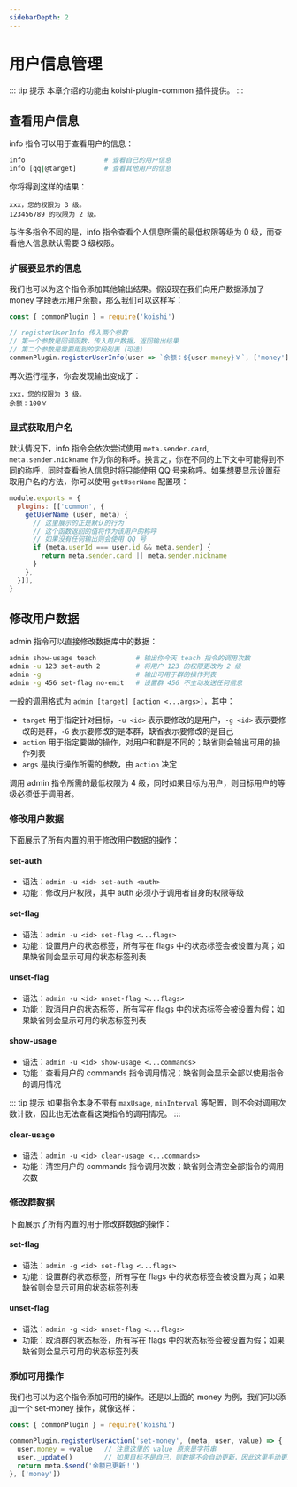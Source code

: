 ```yaml
---
sidebarDepth: 2
---
```


# 用户信息管理

::: tip 提示
本章介绍的功能由 koishi-plugin-common 插件提供。
:::

## 查看用户信息

info 指令可以用于查看用户的信息：

```sh
info                    # 查看自己的用户信息
info [qq|@target]       # 查看其他用户的信息
```

你将得到这样的结果：

```
xxx，您的权限为 3 级。
123456789 的权限为 2 级。
```

与许多指令不同的是，info 指令查看个人信息所需的最低权限等级为 0 级，而查看他人信息默认需要 3 级权限。

### 扩展要显示的信息

我们也可以为这个指令添加其他输出结果。假设现在我们向用户数据添加了 money 字段表示用户余额，那么我们可以这样写：

```js
const { commonPlugin } = require('koishi')

// registerUserInfo 传入两个参数
// 第一个参数是回调函数，传入用户数据，返回输出结果
// 第二个参数是需要用到的字段列表（可选）
commonPlugin.registerUserInfo(user => `余额：${user.money}￥`, ['money'])
```

再次运行程序，你会发现输出变成了：

```
xxx，您的权限为 3 级。
余额：100￥
```

### 显式获取用户名 <Badge text="1.4.1+"/>

默认情况下，info 指令会依次尝试使用 `meta.sender.card`, `meta.sender.nickname` 作为你的称呼。换言之，你在不同的上下文中可能得到不同的称呼，同时查看他人信息时将只能使用 QQ 号来称呼。如果想要显示设置获取用户名的方法，你可以使用 `getUserName` 配置项：

```js koishi.config.js
module.exports = {
  plugins: [['common', {
    getUserName (user, meta) {
      // 这里展示的正是默认的行为
      // 这个函数返回的值将作为该用户的称呼
      // 如果没有任何输出则会使用 QQ 号
      if (meta.userId === user.id && meta.sender) {
        return meta.sender.card || meta.sender.nickname
      }
    },
  }]],
}
```

## 修改用户数据

admin 指令可以直接修改数据库中的数据：

```sh
admin show-usage teach          # 输出你今天 teach 指令的调用次数
admin -u 123 set-auth 2         # 将用户 123 的权限更改为 2 级
admin -g                        # 输出可用于群的操作列表
admin -g 456 set-flag no-emit   # 设置群 456 不主动发送任何信息
```

一般的调用格式为 `admin [target] [action <...args>]`，其中：

- `target` 用于指定针对目标，`-u <id>` 表示要修改的是用户，`-g <id>` 表示要修改的是群，`-G` 表示要修改的是本群，缺省表示要修改的是自己
- `action` 用于指定要做的操作，对用户和群是不同的；缺省则会输出可用的操作列表
- `args` 是执行操作所需的参数，由 `action` 决定

调用 admin 指令所需的最低权限为 4 级，同时如果目标为用户，则目标用户的等级必须低于调用者。

### 修改用户数据

下面展示了所有内置的用于修改用户数据的操作：

#### set-auth

- 语法：`admin -u <id> set-auth <auth>`
- 功能：修改用户权限，其中 auth 必须小于调用者自身的权限等级

#### set-flag

- 语法：`admin -u <id> set-flag <...flags>`
- 功能：设置用户的状态标签，所有写在 flags 中的状态标签会被设置为真；如果缺省则会显示可用的状态标签列表

#### unset-flag

- 语法：`admin -u <id> unset-flag <...flags>`
- 功能：取消用户的状态标签，所有写在 flags 中的状态标签会被设置为假；如果缺省则会显示可用的状态标签列表

#### show-usage

- 语法：`admin -u <id> show-usage <...commands>`
- 功能：查看用户的 commands 指令调用情况；缺省则会显示全部以使用指令的调用情况

::: tip 提示
如果指令本身不带有 `maxUsage`, `minInterval` 等配置，则不会对调用次数计数，因此也无法查看这类指令的调用情况。
:::

#### clear-usage

- 语法：`admin -u <id> clear-usage <...commands>`
- 功能：清空用户的 commands 指令调用次数；缺省则会清空全部指令的调用次数

### 修改群数据

下面展示了所有内置的用于修改群数据的操作：

#### set-flag

- 语法：`admin -g <id> set-flag <...flags>`
- 功能：设置群的状态标签，所有写在 flags 中的状态标签会被设置为真；如果缺省则会显示可用的状态标签列表

#### unset-flag

- 语法：`admin -g <id> unset-flag <...flags>`
- 功能：取消群的状态标签，所有写在 flags 中的状态标签会被设置为假；如果缺省则会显示可用的状态标签列表

### 添加可用操作

我们也可以为这个指令添加可用的操作。还是以上面的 money 为例，我们可以添加一个 set-money 操作，就像这样：

```js
const { commonPlugin } = require('koishi')

commonPlugin.registerUserAction('set-money', (meta, user, value) => {
  user.money = +value   // 注意这里的 value 原来是字符串
  user._update()        // 如果目标不是自己，则数据不会自动更新，因此这里手动更新了数据
  return meta.$send('余额已更新！')
}, ['money'])
```
